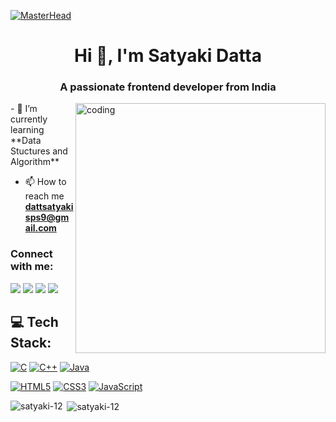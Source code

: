 [![MasterHead](https://wallpaper-house.com/data/out/12/wallpaper2you_556056.jpg)](https://satyaki-12.io)
<h1 align="center">Hi 👋, I'm Satyaki Datta</h1>
<h3 align="center">A passionate frontend developer from India</h3>
<img align="right" alt="coding" width="400" src="https://cdn.dribbble.com/users/1107512/screenshots/3997677/_g.gif">
- 🌱 I’m currently learning **Data Stuctures and Algorithm**

- 📫 How to reach me **dattsatyakisps9@gmail.com**

<h3 align="left">Connect with me:</h3>
<p align="left">
     <a href="https://twitter.com/satyakidat84679" target="_blank"><img src="https://img.shields.io/badge/Twitter-1D9BF0.svg?style=for-the-badge&logo=Twitter&logoColor=white" target="_blank"></a>
   <a href="https://www.linkedin.com/in/satyaki-5a2548228/" target="_blank"><img src="https://img.shields.io/badge/LinkedIn-0077B5?style=for-the-badge&logo=linkedin&logoColor=white" target="_blank"></a>
    <a href="https://instagram.com/_satyaki._" target="_blank"><img src="https://img.shields.io/badge/Instagram-E4405F.svg?style=for-the-badge&logo=Instagram&logoColor=white" target="_blank"></a>
      <a href="https://fb.com/satyakidatta22" target="_blank"><img src="https://img.shields.io/badge/Facebook-1877F2.svg?style=for-the-badge&logo=Facebook&logoColor=white" target="_blank"></a>
      
    
    


## 💻 Tech Stack:
[![C](https://img.shields.io/badge/c-%2300599C.svg?style=for-the-badge&logo=c&logoColor=white)]() [![C++](https://img.shields.io/badge/c++-%2300599C.svg?style=for-the-badge&logo=c%2B%2B&logoColor=white)]() [![Java](https://img.shields.io/badge/Java-ED8B00?style=for-the-badge&logo=openjdk&logoColor=white)]()

[![HTML5](https://img.shields.io/badge/html5-%23E34F26.svg?style=for-the-badge&logo=html5&logoColor=white)]() [![CSS3](https://img.shields.io/badge/css3-%231572B6.svg?style=for-the-badge&logo=css3&logoColor=white)]() [![JavaScript](https://img.shields.io/badge/javascript-%23323330.svg?style=for-the-badge&logo=javascript&logoColor=%23F7DF1E)]() 



<!---<h3 align="left">Languages and Tools:</h3>
<p align="left"> <a href="https://www.cprogramming.com/" target="_blank" rel="noreferrer"> <img src="https://raw.githubusercontent.com/devicons/devicon/master/icons/c/c-original.svg" alt="c" width="40" height="40"/> </a> <a href="https://www.w3schools.com/cpp/" target="_blank" rel="noreferrer"> <img src="https://raw.githubusercontent.com/devicons/devicon/master/icons/cplusplus/cplusplus-original.svg" alt="cplusplus" width="40" height="40"/> </a> <a href="https://www.w3schools.com/css/" target="_blank" rel="noreferrer"> <img src="https://raw.githubusercontent.com/devicons/devicon/master/icons/css3/css3-original-wordmark.svg" alt="css3" width="40" height="40"/> </a> <a href="https://www.w3.org/html/" target="_blank" rel="noreferrer"> <img src="https://raw.githubusercontent.com/devicons/devicon/master/icons/html5/html5-original-wordmark.svg" alt="html5" width="40" height="40"/> </a> <a href="https://www.java.com" target="_blank" rel="noreferrer"> <img src="https://raw.githubusercontent.com/devicons/devicon/master/icons/java/java-original.svg" alt="java" width="40" height="40"/> </a>  </p> -->

<p><img align="left" src="https://github-readme-stats.vercel.app/api/top-langs?username=satyaki-12&show_icons=true&locale=en&layout=compact" alt="satyaki-12" /></p>

<p>&nbsp;<img align="center" src="https://github-readme-stats.vercel.app/api?username=satyaki-12&show_icons=true&locale=en" alt="satyaki-12" /></p>
